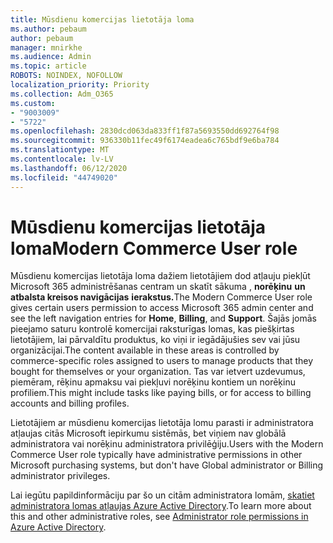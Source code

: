 ```yaml
---
title: Mūsdienu komercijas lietotāja loma
ms.author: pebaum
author: pebaum
manager: mnirkhe
ms.audience: Admin
ms.topic: article
ROBOTS: NOINDEX, NOFOLLOW
localization_priority: Priority
ms.collection: Adm_O365
ms.custom:
- "9003009"
- "5722"
ms.openlocfilehash: 2830dcd063da833ff1f87a5693550dd692764f98
ms.sourcegitcommit: 936330b11fec49f6174eadea6c765bdf9e6ba784
ms.translationtype: MT
ms.contentlocale: lv-LV
ms.lasthandoff: 06/12/2020
ms.locfileid: "44749020"
---
```

# <a name="modern-commerce-user-role"></a><span data-ttu-id="2f768-102">Mūsdienu komercijas lietotāja loma</span><span class="sxs-lookup"><span data-stu-id="2f768-102">Modern Commerce User role</span></span>

<span data-ttu-id="2f768-103">Mūsdienu komercijas lietotāja loma dažiem lietotājiem dod atļauju piekļūt Microsoft 365 administrēšanas centram un skatīt sākuma , **norēķinu** **un atbalsta kreisos navigācijas** **ierakstus.**</span><span class="sxs-lookup"><span data-stu-id="2f768-103">The Modern Commerce User role gives certain users permission to access Microsoft 365 admin center and see the left navigation entries for **Home**, **Billing**, and **Support**.</span></span> <span data-ttu-id="2f768-104">Šajās jomās pieejamo saturu kontrolē komercijai raksturīgas lomas, kas piešķirtas lietotājiem, lai pārvaldītu produktus, ko viņi ir iegādājušies sev vai jūsu organizācijai.</span><span class="sxs-lookup"><span data-stu-id="2f768-104">The content available in these areas is controlled by commerce-specific roles assigned to users to manage products that they bought for themselves or your organization.</span></span> <span data-ttu-id="2f768-105">Tas var ietvert uzdevumus, piemēram, rēķinu apmaksu vai piekļuvi norēķinu kontiem un norēķinu profiliem.</span><span class="sxs-lookup"><span data-stu-id="2f768-105">This might include tasks like paying bills, or for access to billing accounts and billing profiles.</span></span>

<span data-ttu-id="2f768-106">Lietotājiem ar mūsdienu komercijas lietotāja lomu parasti ir administratora atļaujas citās Microsoft iepirkumu sistēmās, bet viņiem nav globālā administratora vai norēķinu administratora privilēģiju.</span><span class="sxs-lookup"><span data-stu-id="2f768-106">Users with the Modern Commerce User role typically have administrative permissions in other Microsoft purchasing systems, but don't have Global administrator or Billing administrator privileges.</span></span>

<span data-ttu-id="2f768-107">Lai iegūtu papildinformāciju par šo un citām administratora lomām, [skatiet administratora lomas atļaujas Azure Active Directory](https://docs.microsoft.com/azure/active-directory/users-groups-roles/directory-assign-admin-roles#modern-commerce-administrator).</span><span class="sxs-lookup"><span data-stu-id="2f768-107">To learn more about this and other administrative roles, see [Administrator role permissions in Azure Active Directory](https://docs.microsoft.com/azure/active-directory/users-groups-roles/directory-assign-admin-roles#modern-commerce-administrator).</span></span>